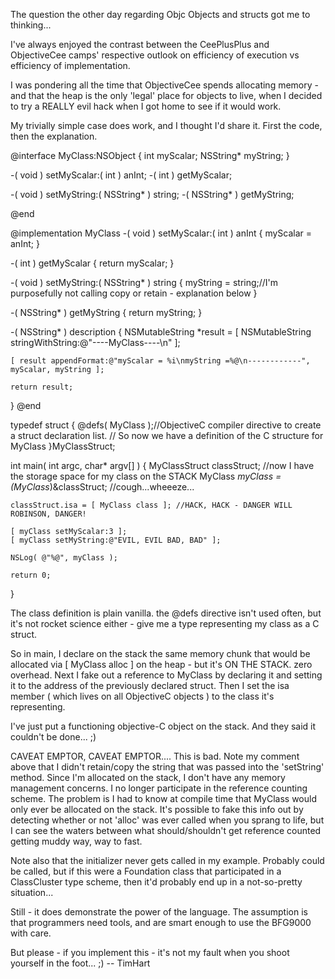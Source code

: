 The question the other day regarding Objc Objects and structs got me to thinking...

I've always enjoyed the contrast between the CeePlusPlus and ObjectiveCee camps' respective outlook on efficiency of execution vs efficiency of implementation.

I was pondering all the time that ObjectiveCee spends allocating memory - and that the heap is the only 'legal' place for objects to live, when I decided to try a REALLY evil hack when I got home to see if it would work.

My trivially simple case does work, and I thought I'd share it. First the code, then the explanation.

    

@interface MyClass:NSObject
{
    int myScalar;
    NSString* myString;
}

-( void ) setMyScalar:( int ) anInt;
-( int ) getMyScalar;

-( void ) setMyString:( NSString* ) string;
-( NSString* ) getMyString;

@end

@implementation MyClass
-( void ) setMyScalar:( int ) anInt
{
    myScalar = anInt;
}

-( int ) getMyScalar
{
    return myScalar;
}

-( void ) setMyString:( NSString* ) string
{
    myString = string;//I'm purposefully not calling copy or retain - explanation below
}

-( NSString* ) getMyString
{
    return myString;
}

-( NSString* ) description
{
    NSMutableString *result = [ NSMutableString stringWithString:@"----MyClass----\n" ];

    [ result appendFormat:@"myScalar = %i\nmyString =%@\n------------", myScalar, myString ];

    return result;
}
@end

typedef struct
{
    @defs( MyClass );//ObjectiveC compiler directive to create a struct declaration list.
                              // So now we have a definition of the C structure for MyClass
}MyClassStruct;

int main( int argc, char* argv[] )
{
    MyClassStruct classStruct; //now I have the storage space for my class on the STACK
    MyClass          *myClass = (MyClass*)&classStruct; //cough...wheeeze...

    classStruct.isa = [ MyClass class ]; //HACK, HACK - DANGER WILL ROBINSON, DANGER!

    [ myClass setMyScalar:3 ];
    [ myClass setMyString:@"EVIL, EVIL BAD, BAD" ];

    NSLog( @"%@", myClass );

    return 0;

}


The class definition is plain vanilla. the @defs directive isn't used often, but it's not rocket science either - give me a type representing my class as a C struct.

So in main, I declare on the stack the same memory chunk that would be allocated via [ MyClass alloc ] on the heap - but it's ON THE STACK. zero overhead. Next I fake out a reference to MyClass by declaring it and setting it to the address of the previously declared struct. Then I set the isa member ( which lives on all ObjectiveC objects ) to the class it's representing.

I've just put a functioning objective-C object on the stack. And they said it couldn't be done... ;)

CAVEAT EMPTOR, CAVEAT EMPTOR....
This is bad. Note my comment above that I didn't retain/copy the string that was passed into the 'setString' method. Since I'm allocated on the stack, I don't have any memory management concerns. I no longer participate in the reference counting scheme. The problem is I had to know at compile time that MyClass would only ever be allocated on the stack. It's possible to fake this info out by detecting whether or not 'alloc' was ever called when you sprang to life, but I can see the waters between what should/shouldn't get reference counted getting muddy way, way to fast.

Note also that the initializer never gets called in my example. Probably could be called, but if this were a Foundation class that participated in a ClassCluster type scheme, then it'd probably end up in a not-so-pretty situation... 

Still - it does demonstrate the power of the language. The assumption is that programmers need tools, and are smart enough to use the BFG9000 with care.

But please - if you implement this - it's not my fault when you shoot yourself in the foot... ;) -- TimHart

